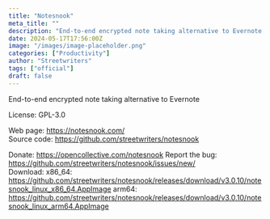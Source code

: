 ```yaml
---
title: "Notesnook"
meta_title: ""
description: "End-to-end encrypted note taking alternative to Evernote."
date: 2024-05-17T17:56:00Z
image: "/images/image-placeholder.png"
categories: ["Productivity"]
author: "Streetwriters"
tags: ["official"]
draft: false
---
```


End-to-end encrypted note taking alternative to Evernote

License: GPL-3.0

Web page: https://notesnook.com/  
Source code: https://github.com/streetwriters/notesnook

Donate: https://opencollective.com/notesnook
Report the bug: https://github.com/streetwriters/notesnook/issues/new/  
Download:   x86_64: https://github.com/streetwriters/notesnook/releases/download/v3.0.10/notesnook_linux_x86_64.AppImage
            arm64:  https://github.com/streetwriters/notesnook/releases/download/v3.0.10/notesnook_linux_arm64.AppImage
